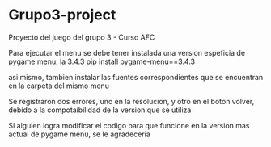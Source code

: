 # Grupo3-project
Proyecto del juego del grupo 3 - Curso AFC

Para ejecutar el menu se debe tener instalada una version espeficia de pygame menu, la 3.4.3
pip install pygame-menu==3.4.3

asi mismo, tambien instalar las fuentes correspondientes que se encuentran en la carpeta del mismo menu

Se registraron dos errores, uno en la resolucion, y otro en el boton volver, debido a la compotaibilidad de la version que se utiliza

Si alguien logra modificar el codigo para que funcione en la version mas actual de pygame menu, se le agradeceria
